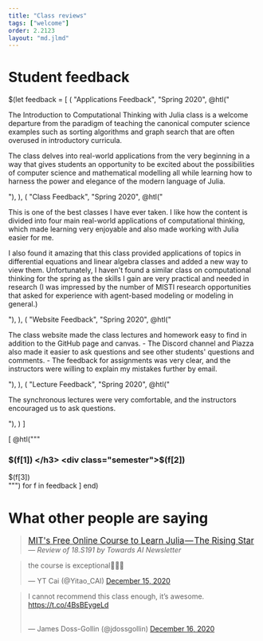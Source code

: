 ```yaml
---
title: "Class reviews"
tags: ["welcome"]
order: 2.2123
layout: "md.jlmd"
---
```



# Student feedback


<div class="student-feedback">

$(let
  feedback = [
    (
      "Applications Feedback", 
      "Spring 2020", 
      @htl("<p>The Introduction to Computational Thinking with Julia class is a welcome departure from the paradigm of teaching the canonical computer science examples such as sorting algorithms and graph search that are often overused in introductory curricula.</p><p>The class delves into real-world applications from the very beginning in a way that gives students an opportunity to be excited about the possibilities of computer science and mathematical modelling all while learning how to harness the power and elegance of the modern language of Julia.</p>"),
    ),
    (
      "Class Feedback", 
      "Spring 2020", 
      @htl("<p>This is one of the best classes I have ever taken. I like how the content is divided into four main real-world applications of computational thinking, which made learning very enjoyable and also made working with Julia easier for me.</p><p>I also found it amazing that this class provided applications of topics in differential equations and linear algebra classes and added a new way to view them. Unfortunately, I haven't found a similar class on computational thinking for the spring as the skills I gain are very practical and needed in research (I was impressed by the number of MISTI research opportunities that asked for experience with agent-based modeling or modeling in general.)</p>"),
    ),
    (
      "Website Feedback", 
      "Spring 2020", 
      @htl("<p>The class website made the class lectures and homework easy to find in addition to the GitHub page and canvas. - The Discord channel and Piazza also made it easier to ask questions and see other students' questions and comments. - The feedback for assignments was very clear, and the instructors were willing to explain my mistakes further by email.</p>"),
    ),
    (
      "Lecture Feedback", 
      "Spring 2020", 
      @htl("<p>The synchronous lectures were very comfortable, and the instructors encouraged us to ask questions.</p>"),
    )
  ]
  
  [
    @htl("""
    <div class="card">
    <div class="card-container">
    <h3 class="title">$(f[1])
    </h3>
    <div class="semester">$(f[2])
    </div>
    $(f[3])
    </div>
    </div>
    """)
    for f in feedback
  ]
end)

</div>

# What other people are saying

<blockquote class="twitter-tweet"><a style="font-size:1.2em" href="https://medium.com/towards-artificial-intelligence/mits-free-online-course-to-learn-julia-the-rising-star-b00a0e762dfc">MIT's  Free Online Course to Learn Julia — The Rising Star</a> &mdash; <em>Review of 18.S191 by Towards AI Newsletter</em></blockquote>

<blockquote class="twitter-tweet"><p lang="en" dir="ltr">the course is exceptional🎇🎇🎇</p>&mdash; YT Cai (@Yitao_CAI) <a href="https://twitter.com/Yitao_CAI/status/1338877387510059014?ref_src=twsrc%5Etfw">December 15, 2020</a></blockquote>

<blockquote class="twitter-tweet"><p lang="en" dir="ltr">I cannot recommend this class enough, it’s awesome. <a href="https://t.co/4BsBEygeLd">https://t.co/4BsBEygeLd</a></p><br>&mdash; James Doss-Gollin (@jdossgollin) <a href="https://twitter.com/jdossgollin/status/1339013228194451456?ref_src=twsrc%5Etfw">December 16, 2020</a></blockquote> 


<script async src="https://platform.twitter.com/widgets.js" charset="utf-8"></script>
